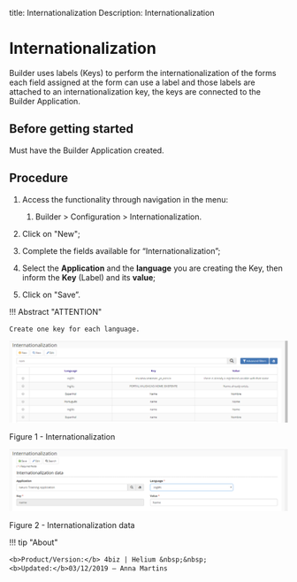 title: Internationalization
Description: Internationalization
# Internationalization

Builder uses labels (Keys) to perform the internationalization of the forms each
field assigned at the form can use a label and those labels are attached to an
internationalization key, the keys are connected to the Builder Application.

Before getting started
----------------------

Must have the Builder Application created.

Procedure
---------

1.  Access the functionality through navigation in the menu:

    1.  Builder \> Configuration \> Internationalization.

2.  Click on "New";

3.  Complete the fields available for “Internationalization”;

4.  Select the **Application** and the **language** you are creating the Key,
    then inform the **Key** (Label) and its **value**;

5.  Click on "Save”.

!!! Abstract "ATTENTION"

    Create one key for each language.


![internationalization](images/Builder-5.png)

Figure 1 - Internationalization


![internationalization](images/Builder-6.png)

Figure 2 - Internationalization data


!!! tip "About"

    <b>Product/Version:</b> 4biz | Helium &nbsp;&nbsp;
    <b>Updated:</b>03/12/2019 – Anna Martins
